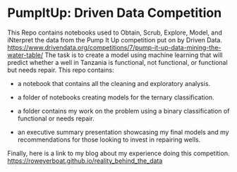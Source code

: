 # PumpItUp: Driven Data Competition
This Repo contains notebooks used to Obtain, Scrub, Explore, Model, and iNterpret the data from the Pump It Up competition put on by Driven Data. https://www.drivendata.org/competitions/7/pump-it-up-data-mining-the-water-table/
The task is to create a model using machine learning that will predict whether a well in Tanzania is functional, not functional, or functional but needs repair.
This repo contains:
- a notebook that contains all the cleaning and exploratory analysis.  

- a folder of notebooks creating models for the ternary classification.  

- a folder contains my work on the problem using a binary classification of functional or needs repair.  

- an executive summary presentation showcasing my final models and my recommendations for those looking to invest in repairing wells.

Finally, here is a link to my blog about my experience doing this competition. https://roweyerboat.github.io/reality_behind_the_data

